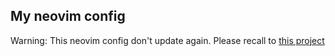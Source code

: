 ## My neovim config
Warning: This neovim config don't update again. Please recall to [this project](https://github.com/KiteAB/nvim)
